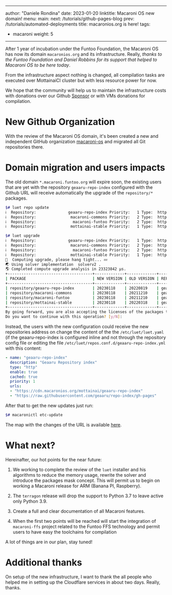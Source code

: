 
---
author: "Daniele Rondina"
date: 2023-01-20
linktitle: Macaroni OS new domain!
menu:
  main:
next: /tutorials/github-pages-blog
prev: /tutorials/automated-deployments
title: macaronios.org is here!
tags:
  - macaroni
weight: 5
---

After 1 year of incubation under the Funtoo Foundation, the Macaroni OS has now
its domain `macaronios.org` and its infrastructure. Really, *thanks to the Funtoo
Foundation and Daniel Robbins for its support that helped to Macaroni OS to be here today*.

From the infrastructure aspect nothing is changed, all compilation tasks are executed
over MottainaiCI cluster but with less resource power for now.

We hope that the community will help us to maintain the infrastructure costs
with donations over our Github [Sponsor](https://github.com/sponsors/geaaru) or
with VMs donations for compilation.

# New Github Organization

With the review of the Macaroni OS domain, it's been created a new and independent
GitHub organization [macaroni-os](https://github.com/macaroni-os/) and migrated all
Git repositories there.

# Domain migration and users impacts

The old domain `*.macaroni.funtoo.org` will expire soon, the existing users
that are yet with the repository `geaaru-repo-index` configured with the
Github URL will receive automatically the upgrade of the `repository/*` packages.

```bash
$# luet repo update
ℹ️  Repository:              geaaru-repo-index Priority:   1 Type:  http Revision:   2
ℹ️  Repository:               macaroni-commons Priority:   2 Type:  http Revision: 117
ℹ️  Repository:                macaroni-funtoo Priority:   2 Type:  http Revision: 620
ℹ️  Repository:               mottainai-stable Priority:   1 Type:  http Revision:  55

$# luet upgrade
ℹ️  Repository:              geaaru-repo-index Priority:   1 Type:  http Revision:   2
ℹ️  Repository:               macaroni-commons Priority:   2 Type:  http Revision: 117
ℹ️  Repository:                macaroni-funtoo Priority:   2 Type:  http Revision: 620
ℹ️  Repository:               mottainai-stable Priority:   1 Type:  http Revision:  55
🤔  Computing upgrade, please hang tight... 💤 
🌏 Using solver implementation  solverv2 .
🌎 Completed compute upgrade analysis in 23323842 µs.
+-------------------------------------+-------------+-------------+-------------------+---------+
| PACKAGE                             | NEW VERSION | OLD VERSION | REPOSITORY        | LICENSE |
+-------------------------------------+-------------+-------------+-------------------+---------+
| repository/geaaru-repo-index        | 20230118    | 20220819    | geaaru-repo-index |         |
| repository/macaroni-commons         | 20230118    | 20211210    | geaaru-repo-index |         |
| repository/macaroni-funtoo          | 20230118    | 20211210    | geaaru-repo-index |         |
| repository/mottainai-stable         | 20230118    | 20220318    | geaaru-repo-index |         |
+-------------------------------------+-------------+-------------+-------------------+---------+
By going forward, you are also accepting the licenses of the packages that you are going to install in your system.
Do you want to continue with this operation? [y/N]: 

```

Instead, the users with the new configuration could receive the new repositories address on change
the content of the the `/etc/luet/luet.yaml` (if the geaaru-repo-index is configured inline and not through
the repository config file or editing the file `/etc/luet/repos.conf.d/geaaru-repo-index.yml` with
this content:

```yaml
- name: "geaaru-repo-index"
  description: "Geaaru Repository index"
  type: "http"
  enable: true
  cached: true
  priority: 1
  urls:
  - "https://cdn.macaronios.org/mottainai/geaaru-repo-index"
  - "https://raw.githubusercontent.com/geaaru/repo-index/gh-pages"
```

After that to get the new updates just run:

```bash
$# macaronictl etc-update
```

The map with the changes of the URL is available [here](https://github.com/macaroni-os/macaroni-funtoo#news).

# What next?

Hereinafter, our hot points for the near future:

1. We working to complete the review of the `luet` installer and his algorithms
   to reduce the memory usage, rewrite the solver and introduce the
   packages mask concept. This will permit us to begin on working a Macaroni
   release for ARM (Banana PI, Raspberry).

2. The `terragon` release will drop the support to Python 3.7 to leave
   active only Python 3.9.

3. Create a full and clear documentation of all Macaroni features.

3. When the first two points will be reached will start the integration
   of `macaroni-ffs` project related to the Funtoo FFS technology and permit
   users to have easy the toolchains for compilation

A lot of things are in our plan, stay tuned!

# Additional thanks

On setup of the new infrastructure, I want to thank the all people who helped me in
setting up the Cloudflare services in about two days. Really, thanks.
